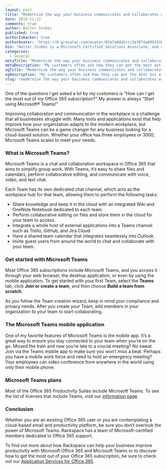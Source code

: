 ```yaml
---
layout: post
title: "Modernize the way your business communicates and collaborates with Microsoft Teams"
date: 2019-11-12
comments: true
author: Walter Stubbs
published: true
authorIsRacker: true
authorAvatar: 'https://0.gravatar.com/avatar/82a7a0dd2ccc5b707da699191be87ecf'
bio: "Walter Stubbs is a Microsoft Certified Solutions Associate, and one of the Lead Email Technicians in Cloud Office. Walter joined Rackspace in 2018 and has been supporting the Office 365 environment from day one. His passion for helping others combined with his knowledge of Office 365 helps him provide Fanatical Experience for Rackspace customers everyday."
categories:
  - General
metaTitle: "Modernize the way your business communicates and collaborates with Microsoft Teams"
metaDescription: "My customers often ask how they can get the most out of their Office 365 subscription, and I always reply that they should start using Microsoft Teams!"
ogTitle: "Modernize the way your business communicates and collaborates with Microsoft Teams"
ogDescription: "My customers often ask how they can get the most out of their Office 365 subscription, and I always reply that they should start using Microsoft Teams!"
slug: "modernize the way your business communicates and collaborates with microsoft teams" 
---
```


One of the questions I get asked a lot by my customers is “How can I get the most out of my Office 365 subscription?” My answer is always “Start using Microsoft&reg; Teams!”

<!--more-->

Improving collaboration and communication in the workplace is a challenge that all businesses struggle with. Many tools and applications exist that help improve how your organization adapts to the modern workplace, but Microsoft Teams can be a game changer for any business looking for a cloud-based solution. Whether your office has three employees or 3000, Microsoft Teams scales to meet your needs.

### What is Microsoft Teams?

Microsoft Teams is a chat and collaboration workspace in Office 365 that aims to simplify group work. With Teams, it’s easy to share files and calendars, perform collaborative editing, and communicate with voice, video, and text chat.

Each Team has its own dedicated chat channel, which acts as the workplace hub for that team, allowing them to perform the following tasks:

- Share knowledge and keep it in the cloud with an integrated Wiki and OneNote Notebook dedicated to each team.
- Perform collaborative editing on files and store them in the cloud for your team to access.
- Integrate a whole host of external applications into a Teams channel such as Trello, GitHub, and Jira Cloud.
- Have a shared team calendar that integrates seamlessly into Outlook.
- Invite guest users from around the world to chat and collaborate with your team.

### Get started with Microsoft Teams

Most Office 365 subscriptions include Microsoft Teams, and you access it through your web browser, the desktop application, or even by using the mobile application. To get started with your first Team, select the **Teams** tab, click **Join or create a team**, and then choose **Build a team from scratch**.

As you follow the Team creation wizard, keep in mind your compliance and privacy needs. After you create your Team, add members in your organization to your team to start collaborating.

### The Microsoft Teams mobile application

One of my favorite features of Microsoft Teams is the mobile app. It’s a great way to ensure you stay connected to your team when you’re on the go. Missed the train and now you’re late to a crucial meeting? No sweat. Join via the Teams mobile app to make sure you won’t miss a beat. Perhaps you have a mobile work force and need to hold an emergency meeting? Your employees can video conference from anywhere in the world using only their mobile phone.

### Microsoft Teams plans

Most of the Office 365 Productivity Suites include Microsoft Teams. To see the list of licenses that include Teams, visit our [information page](https://www.rackspace.com/microsoft/office-365/pick-your-plan).

### Conclusion

Whether you are an existing Office 365 user or you are contemplating a cloud-based email and productivity platform, be sure you don’t overlook the power of Microsoft Teams. Rackspace has a team of Microsoft-certified members dedicated to Office 365 support.

To find out more about how Rackspace can help your business improve productivity with Microsoft Office 365 and Microsoft Teams or to discover how to get the most out of your Office 365 subscription, be sure to check out our [Application Services for Office 365](https://www.rackspace.com/microsoft/office-365/rackspace-application-services).

